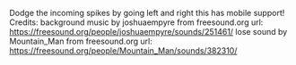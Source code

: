 Dodge the incoming spikes by going left and right this has mobile support!
Credits:
background music by joshuaempyre from freesound.org url: https://freesound.org/people/joshuaempyre/sounds/251461/
lose sound by Mountain_Man from freesound.org url: https://freesound.org/people/Mountain_Man/sounds/382310/
